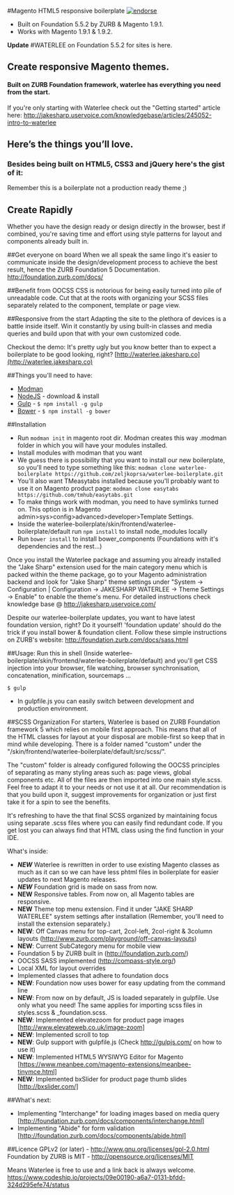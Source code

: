 #Magento HTML5 responsive boilerplate [![endorse](http://api.coderwall.com/zeljkoprsa/endorsecount.png)](http://coderwall.com/zeljkoprsa)
 - Built on Foundation 5.5.2 by ZURB & Magento 1.9.1.
 - Works with Magento 1.9.1 & 1.9.2.
 
**Update**
#WATERLEE on Foundation 5.5.2 for sites is here.

## Create responsive Magento themes.
#### Built on ZURB Foundation framework, waterlee has everything you need from the start.
If you're only starting with Waterlee check out the "Getting started" article here:
http://jakesharp.uservoice.com/knowledgebase/articles/245052-intro-to-waterlee


## Here’s the things you’ll love.
### Besides being built on HTML5, CSS3 and jQuery here's the gist of it:

Remember this is a boilerplate not a production ready theme ;)


## Create Rapidly
Whether you have the design ready or design directly in the browser, best if combined, you're saving time and effort using style patterns for layout and components already built in.

##Get everyone on board
When we all speak the same lingo it's easier to communicate inside the design/development process to achieve the best result, hence the ZURB Foundation 5 Documentation.
http://foundation.zurb.com/docs/

##Benefit from OOCSS
CSS is notorious for being easily turned into pile of unreadable code. Cut that at the roots with organizing your SCSS files separately related to the component, template or page view.

##Responsive from the start
Adapting the site to the plethora of devices is a battle inside itself. Win it constantly by using built-in classes and media queries and build upon that with your own customized code.

Checkout the demo:
It's pretty ugly but you know better than to expect a boilerplate to be good looking, right?
[http://waterlee.jakesharp.co](http://waterlee.jakesharp.co)

##Things you'll need to have:
 - [Modman](https://github.com/colinmollenhour/modman) 
 - [NodeJS](http://nodejs.org/) - download & install
 - [Gulp](https://github.com/gulpjs/gulp) - `$ npm install -g gulp`
 - [Bower](http://bower.io/) - `$ npm install -g bower`

##Installation

 - Run `modman init` in magento root dir. Modman creates this way .modman folder in which you will have your modules installed.
 - Install modules with modman that you want
 - We guess there is possibility that you want to install our new boilerplate, so you'll need to type something like this:
   `modman clone waterlee-boilerplate https://github.com/zeljkoprsa/waterlee-boilerplate.git`
 - You'll also want TMeasytabs installed because you'll probably want to use it on Magento product page: `modman clone easytabs https://github.com/tmhub/easytabs.git`
 - To make things work with modman, you need to have symlinks turned on. This option is in Magento admin>sys>config>advanced>developer>Template Settings.
 - Inside the waterlee-boilerplate/skin/frontend/waterlee-boilerplate/default run `npm install` to install node_modules locally
 - Run `bower install` to install bower_components (Foundations with it's dependencies and the rest...)

Once you install the Waterlee package and assuming you already installed the "Jake Sharp" extension used for the main category menu which is packed within the theme package, go to your Magento administration backend and look for "Jake Sharp" theme settings under "System -> Configuration | Configuration -> JAKESHARP WATERLEE -> Theme Settings -> Enable" to enable the theme's menu.
For detailed instructions check knowledge base @ http://jakesharp.uservoice.com/ 

Despite our waterlee-boilerplate updates, you want to have latest foundation version, right? Do it yourself!
'foundation update' should do the trick if you install bower & foundation client.
Follow these simple instructions on ZURB's website:
http://foundation.zurb.com/docs/sass.html

##Usage:
Run this in shell (Inside waterlee-boilerplate/skin/frontend/waterlee-boilerplate/default) and you'll get CSS injection into your browser, file watching, browser synchronisation, concatenation, minification, sourcemaps ...
```shell
$ gulp
```
 - In gulpfile.js you can easily switch between development and production environment.

##SCSS Organization
For starters, Waterlee is based on ZURB Foundation framework 5 which relies on mobile first approach. This means that all of the HTML classes for layout at your disposal are mobile-first so keep that in mind while developing. There is a folder named "custom" under the "/skin/frontend/waterlee-boilerplate/default/src/scss/".

The "custom" folder is already configured following the OOCSS principles of separating as many styling areas such as: page views, global components etc. All of the files are then imported into one main style.scss. Feel free to adapt it to your needs or not use it at all. Our recommendation is that you build upon it, suggest improvements for organization or just first take it for a spin to see the benefits.

It's refreshing to have the that final SCSS organized by maintaining focus using separate .scss files where you can easily find redundant code. If you get lost you can always find that HTML class using the find function in your IDE.

What's inside:
- ***NEW*** Waterlee is rewritten in order to use existing Magento classes as much as it can so we can have less phtml files in boilerplate for easier updates to next Magento releases. 
- ***NEW*** Foundation grid is made on sass from now. 
- **NEW** Responsive tables. From now on, all Magento tables are responsive.
- **NEW** Theme top menu extension. Find it under "JAKE SHARP WATERLEE" system settings after installation (Remember, you'll need to install the extension separately.)
- **NEW**: Off Canvas menu for top-cart, 2col-left, 2col-right & 3column layouts (http://www.zurb.com/playground/off-canvas-layouts)
- **NEW**: Current SubCategory menu for mobile view
- Foundation 5 by ZURB built in (http://foundation.zurb.com/)
- OOCSS SASS implemented (http://compass-style.org/)
- Local XML for layout overrides
- Implemented classes that adhere to foundation docs
- **NEW**: Foundation now uses bower for easy updating from the command line
- **NEW**: From now on by default, JS is loaded separately in gulpfile. Use only what you need! The same applies for importing scss files in styles.scss & _foundation.scss.
- **NEW**: Implemented elevatezoom for product page images [http://www.elevateweb.co.uk/image-zoom]
- **NEW**: Implemented scroll to top
- **NEW**: Gulp support with gulpfile.js (Check http://gulpjs.com/ on how to use it)
- **NEW**: Implemented HTML5 WYSIWYG Editor for Magento [https://www.meanbee.com/magento-extensions/meanbee-tinymce.html]
- **NEW**: Implemented bxSlider for product page thumb slides [http://bxslider.com/]

##What's next:

- Implementing "Interchange" for loading images based on media query [http://foundation.zurb.com/docs/components/interchange.html]
- Implementing "Abide" for form validation [http://foundation.zurb.com/docs/components/abide.html] 

##Licence
GPLv2 (or later) - http://www.gnu.org/licenses/gpl-2.0.html
Foundation by ZURB is MIT - http://opensource.org/licenses/MIT

Means Waterlee is free to use and a link back is always welcome.
https://www.codeship.io/projects/09e00190-a6a7-0131-bfdd-324d295efe74/status
